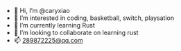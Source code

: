 - 👋 Hi, I’m @caryxiao
- 👀 I’m interested in coding, basketball, switch, playsation
- 🌱 I’m currently learning Rust
- 💞️ I’m looking to collaborate on learning rust
- 📫 289872225@qq.com

<!---
caryxiao/caryxiao is a ✨ special ✨ repository because its `README.md` (this file) appears on your GitHub profile.
You can click the Preview link to take a look at your changes.
--->

